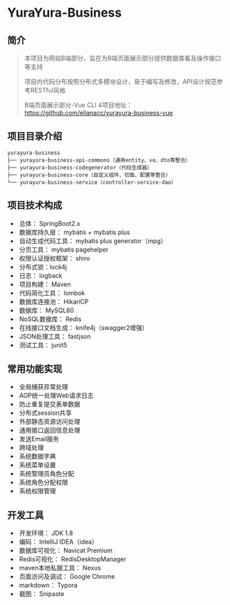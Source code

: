 # YuraYura-Business



## 简介

> 本项目为网站B端部分，旨在为B端页面展示部分提供数据查看及操作接口等支持
>
> 项目内代码分布按照分布式多模块设计，易于编写及修改，API设计规范参考RESTful风格
>
> B端页面展示部分-Vue CLI 4项目地址：https://github.com/elianacc/yurayura-business-vue

## 项目目录介绍

```apl
yurayura-business
├── yurayura-business-api-commons（通用entity、vo、dto等整合）
├── yurayura-business-codegenerator（代码生成器）
├── yurayura-business-core（自定义组件、切面、配置等整合）
└── yurayura-business-service（controller-service-dao）
```

## 项目技术构成

- ​    总体： SpringBoot2.x
- ​    数据库持久层： mybatis + mybatis plus
- ​    自动生成代码工具： mybatis plus generator（mpg）
- ​    分页工具： mybatis pagehelper
- ​    权限认证授权框架： shiro
- ​    分布式锁：lock4j
- ​    日志： logback
- ​    项目构建： Maven
- ​    代码简化工具： lombok
- ​    数据库连接池： HikariCP
- ​    数据库： MySQL80
- ​    NoSQL数据库： Redis
- ​    在线接口文档生成： knife4j（swagger2增强）
- ​    JSON处理工具： fastjson
- ​    测试工具： junit5

## 常用功能实现

- ​    全局捕获异常处理
- ​    AOP统一处理Web请求日志
- ​    防止重复提交表单数据
- ​    分布式session共享
- ​    外部静态资源访问处理
- ​    通用接口返回信息处理
- ​    发送Email服务
- ​    跨域处理
- ​    系统数据字典
- ​    系统菜单设置
- ​    系统管理员角色分配
- ​    系统角色分配权限
- ​    系统权限管理

## 开发工具

- ​    开发环境： JDK 1.8
- ​    编码： IntelliJ IDEA（idea）
- ​    数据库可视化： Navicat Premium
- ​    Redis可视化： RedisDesktopManager
- ​    maven本地私服工具： Nexus
- ​    页面访问及调试： Google Chrome
- ​    markdown： Typora
- ​    截图： Snipaste

